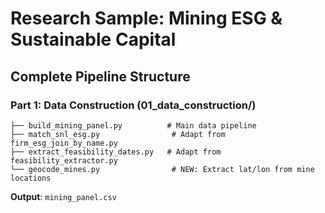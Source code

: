 # Research Sample: Mining ESG & Sustainable Capital
## Complete Pipeline Structure

### Part 1: Data Construction (01_data_construction/)
```
├── build_mining_panel.py          # Main data pipeline
├── match_snl_esg.py                # Adapt from firm_esg_join_by_name.py
├── extract_feasibility_dates.py   # Adapt from feasibility_extractor.py
└── geocode_mines.py                # NEW: Extract lat/lon from mine locations
```

**Output**: `mining_panel.csv`
